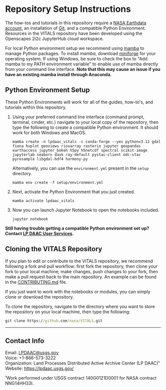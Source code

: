 # Repository Setup Instructions

The how-tos and tutorials in this repository require a [NASA Earthdata account](https://urs.earthdata.nasa.gov/), an installation of [Git](https://git-scm.com/downloads), and a compatible Python Environment. Resources in the VITALS repository have been developed using the Openscapes 2i2c JupyterHub cloud workspace.

For local Python environment setup we recommend using [mamba](https://mamba.readthedocs.io/en/latest/) to manage Python packages. To install *mamba*, download [miniforge](https://github.com/conda-forge/miniforge) for your operating system.  If using Windows, be sure to check the box to "Add mamba to my PATH environment variable" to enable use of mamba directly from your command line interface. **Note that this may cause an issue if you have an existing mamba install through Anaconda.**  

## Python Environment Setup

These Python Environments will work for all of the guides, how-to's, and tutorials within this repository.

1. Using your preferred command line interface (command prompt, terminal, cmder, etc.) navigate to your local copy of the repository, then type the following to create a compatible Python environment. It should work for both Windows and MacOS.

    ```
    mamba create -n lpdaac_vitals -c conda-forge --yes python=3.12 gdal fiona hvplot geoviews rioxarray rasterio jupyter geopandas earthaccess jupyter_bokeh h5py h5netcdf spectral scikit-image jupyterlab seaborn dask ray-default pystac-client odc-stac pyresample libgdal-hdf4 harmony-py
    ```

    Alternatively, you can use the `environment.yml` present in the `setup` directory.

    ```
    mamba env create -f setup/environment.yml
    ```

2. Next, activate the Python Environment that you just created.

    ```
    mamba activate lpdaac_vitals 
    ```

3. Now you can launch Jupyter Notebook to open the notebooks included.

    ```
    jupyter notebook 
    ```

**Still having trouble getting a compatible Python environment set up? Contact [LP DAAC User Services](https://lpdaac.usgs.gov/lpdaac-contact-us/).**  

## Cloning the VITALS Repository

If you plan to edit or contribute to the VITALS repository, we recommend following a fork and pull workflow: first fork the repository, then clone your fork to your local machine, make changes, push changes to your fork, then make a pull request back to the main repository. An example can be found in the [CONTRIBUTING.md](../CONTRIBUTING.md) file.

If you just want to work with the notebooks or modules, you can simply clone or download the repository.

To clone the repository, navigate to the directory where you want to store the repository on your local machine, then type the following:

```cmd
git clone https://github.com/nasa/VITALS.git
```

---

## Contact Info  

Email: <LPDAAC@usgs.gov>  
Voice: +1-866-573-3222  
Organization: Land Processes Distributed Active Archive Center (LP DAAC)¹  
Website: <https://lpdaac.usgs.gov/>  

¹Work performed under USGS contract 140G0121D0001 for NASA contract NNG14HH33I.  
